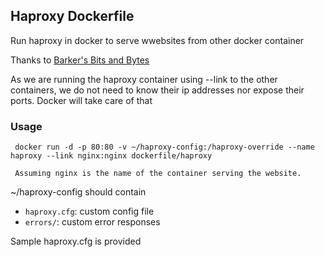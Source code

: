 ## Haproxy Dockerfile


Run haproxy in docker to serve wwebsites from other docker container

Thanks to [Barker's Bits and Bytes](http://blog.dbdevs.com/2014/12/docker-adding-haproxy-and-fig-to-my.html)

As we are running the haproxy container using --link to the other containers, we do not need to know their ip addresses nor expose their ports. Docker will take care of that


### Usage

     docker run -d -p 80:80 -v ~/haproxy-config:/haproxy-override --name haproxy --link nginx:nginx dockerfile/haproxy
     
     Assuming nginx is the name of the container serving the website.

~/haproxy-config should contain

  - `haproxy.cfg`: custom config file
  - `errors/`: custom error responses

Sample haproxy.cfg is provided
